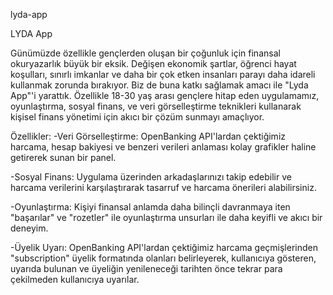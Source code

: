 lyda-app


LYDA App

Günümüzde özellikle gençlerden oluşan bir çoğunluk için finansal okuryazarlık büyük bir eksik. Değişen ekonomik şartlar, öğrenci hayat koşulları, sınırlı imkanlar ve daha bir çok etken insanları parayı daha idareli kullanmak zorunda bırakıyor. Biz de buna katkı sağlamak amacı ile "Lyda App"'i yarattık. Özellikle 18-30 yaş arası gençlere hitap eden uygulamamız, oyunlaştırma, sosyal finans, ve veri görselleştirme teknikleri kullanarak kişisel finans yönetimi için akıcı bir çözüm sunmayı amaçlıyor.

Özellikler:
-Veri Görselleştirme: OpenBanking API'lardan çektiğimiz harcama, hesap bakiyesi ve benzeri verileri anlaması kolay grafikler haline getirerek sunan bir panel.

-Sosyal Finans: Uygulama üzerinden arkadaşlarınızı takip edebilir ve harcama verilerini karşılaştırarak tasarruf ve harcama önerileri alabilirsiniz.

-Oyunlaştırma: Kişiyi finansal anlamda daha bilinçli davranmaya iten "başarılar" ve "rozetler" ile oyunlaştırma unsurları ile daha keyifli ve akıcı bir deneyim.

-Üyelik Uyarı: OpenBanking API'lardan çektiğimiz harcama geçmişlerinden "subscription" üyelik formatında olanları belirleyerek, kullanıcıya gösteren, uyarıda bulunan ve üyeliğin yenileneceği tarihten önce tekrar para çekilmeden kullanıcıya uyarılar.
